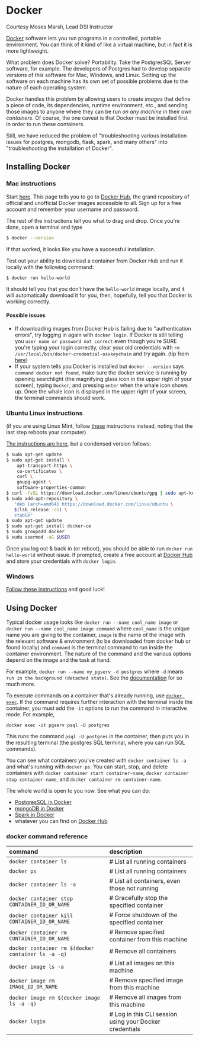 # Docker
Courtesy Moses Marsh, Lead DSI Instructor  

[Docker](https://en.wikipedia.org/wiki/Docker_(software)) software lets you run programs in a controlled, portable environment. You can think of it kind of like a virtual machine, but in fact it is more lightweight. 

What problem does Docker solve? Portability. Take the PostgresSQL Server software, for example. The developers of Postgres had to develop separate versions of this software for Mac, Windows, and Linux. Setting up the software on each machine has its own set of possible problems due to the nature of each operating system. 

Docker handles this problem by allowing users to create *images* that define a piece of code, its dependencies, runtime environment, etc., and sending those images to anyone where they can be run *on any machine* in their own *containers*. Of course, the one caveat is that Docker must be installed first in order to run these containers.

Still, we have reduced the problem of "troubleshooting various installation issues for postgres, mongodb, flask, spark, and many others" into "troubleshooting the installation of Docker".

## Installing Docker

### Mac instructions

Start [here](https://docs.docker.com/docker-for-mac/install/). This page tells you to go to [Docker Hub](https://hub.docker.com/editions/community/docker-ce-desktop-mac), the grand repository of official and unofficial Docker images accessible to all. Sign up for a free account and remember your username and password. 

The rest of the instructions tell you what to drag and drop. Once you're done, open a terminal and type
```bash
$ docker --version
```
If that worked, it looks like you have a successful installation.

Test out your ability to download a container from Docker Hub and run it locally with the following command:
```bash
$ docker run hello-world
```
It should tell you that you don't have the `hello-world` image locally, and it will automatically download it for you, then, hopefully, tell you that Docker is working correctly.

#### Possible issues
- If downloading images from Docker Hub is failing due to "authentication errors", try logging in again with `docker login`. If Docker is still telling you `user name or password not correct` even though you're SURE you're typing your login correctly, clear your old credentials with `rm /usr/local/bin/docker-credential-osxkeychain` and try again. (tip from [here](https://github.com/docker/for-mac/issues/2295))
- If your system tells you Docker is installed  but `docker --version` says `command docker not found`, make sure the docker service is running by opening searchlight (the magnifying glass icon in the upper right of your screen), typing `Docker`, and pressing `enter` when the whale icon shows up. Once the whale icon is displayed in the upper right of your screen, the terminal commands should work.


### Ubuntu Linux instructions

(if you are using Linux Mint, follow [these](https://www.hiroom2.com/2018/08/06/linuxmint-19-docker-en/) instructions instead, noting that the last step reboots your computer)

[The instructions are here](https://docs.docker.com/install/linux/docker-ce/ubuntu/), but a condensed version follows:

```bash
$ sudo apt-get update
$ sudo apt-get install \
    apt-transport-https \
    ca-certificates \
    curl \
    gnupg-agent \
    software-properties-common
$ curl -fsSL https://download.docker.com/linux/ubuntu/gpg | sudo apt-key add -
$ sudo add-apt-repository \
   "deb [arch=amd64] https://download.docker.com/linux/ubuntu \
   $(lsb_release -cs) \
   stable"
$ sudo apt-get update
$ sudo apt-get install docker-ce
$ sudo groupadd docker
$ sudu usermod -aG $USER
```
Once you log out & back in (or reboot), you should be able to run `docker run hello-world` without issue. If prompted, create a free account at [Docker Hub](https://hub.docker.com/) and store your credentials with `docker login`.

### Windows

[Follow these instructions](https://docs.docker.com/docker-for-windows/install/) and good luck!


## Using Docker

Typical docker usage looks like `docker run --name cool_name image` or `docker run --name cool_name image command` where `cool_name` is the unique name you are giving to the container, `image` is the name of the image with the relevant software & environment (to be downloaded from docker hub or found locally) and `command` is the terminal command to run inside the container environment. The nature of the command and the various options depend on the image and the task at hand. 

For example,
```docker run --name my_pgserv -d postgres```
where `-d` means `run in the background (detached state)`. See the [documentation](https://docs.docker.com/engine/reference/run/) for so much more.

To execute commands on a container that's already running, use [`docker exec`](https://docs.docker.com/engine/reference/commandline/exec/). If the command requires further interaction with the terminal inside the container, you must add the `-it` options to run the command in interactive mode. For example,
```
docker exec -it pgserv psql -U postgres
```
This runs the command `psql -U postgres` in the container, then puts you in the resulting terminal (the postgres SQL terminal, where you can run SQL commands).

You can see what containers you've created with `docker container ls -a` and what's running with `docker ps`. You can start, stop, and delete containers with `docker container start container-name`, `docker container stop container-name`, and `docker container rm container-name`. 

The whole world is open to you now. See what you can do:
- [PostgresSQL in Docker](docker_postgres.md)
- [mongoDB in Docker](docker_mongodb.md)
- [Spark in Docker](docker_spark.md) 
- whatever you can find on [Docker Hub](https://hub.docker.com)


### docker command reference
| command | description |
|:--|:--|
|`docker container ls`| # List all running containers|
|`docker ps` | # List all running containers|
|`docker container ls -a` |  # List all containers, even those not running|
|`docker container stop CONTAINER_ID_OR_NAME` | # Gracefully stop the specified container|
|`docker container kill CONTAINER_ID_OR_NAME` | # Force shutdown of the specified container|
|`docker container rm CONTAINER_ID_OR_NAME`  |   # Remove specified container from this machine|
|`docker container rm $(docker container ls -a -q)` | # Remove all containers|
|`docker image ls -a`  | # List all images on this machine|
|`docker image rm IMAGE_ID_OR_NAME` | # Remove specified image from this machine|
|`docker image rm $(docker image ls -a -q)`   |# Remove all images from this machine|
|`docker login` |# Log in this CLI session using your Docker credentials|
